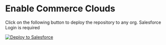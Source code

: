 # Enable Commerce Clouds

Click on the following button to deploy the repository to any org. Salesforce Login is required

<a href="https://githubsfdeploy.herokuapp.com?owner=Fielo-Apps&repo=enableCommerce&ref=master">
  <img alt="Deploy to Salesforce"
       src="https://raw.githubusercontent.com/afawcett/githubsfdeploy/master/deploy.png">
</a>
